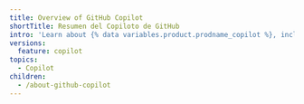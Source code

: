 ```yaml
---
title: Overview of GitHub Copilot
shortTitle: Resumen del Copiloto de GitHub
intro: 'Learn about {% data variables.product.prodname_copilot %}, including use cases and terms that govern {% data variables.product.prodname_copilot %} data.'
versions:
  feature: copilot
topics:
  - Copilot
children:
  - /about-github-copilot
---
```


